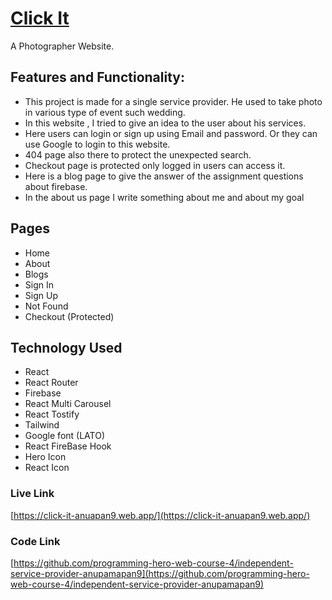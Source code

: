 #  [Click It](https://click-it-anuapan9.web.app/)
A Photographer Website.


##  Features and Functionality: 

- This project is made for a single service provider. He used to take photo in various type of event such wedding. 
- In this website , I tried to give an idea to the user about his services. 
- Here users can login or sign up using Email and password. Or they can use Google to login to this website. 
- 404 page also there to protect the unexpected search.
- Checkout page is protected only logged in users can access it.
- Here is a blog page to give the answer of the assignment questions about firebase. 
- In the about us page I write something about me and about my goal



## Pages

- Home
- About 
- Blogs
- Sign In
- Sign Up
- Not Found 
- Checkout (Protected)

## Technology Used 
- React 
- React Router
- Firebase
- React Multi Carousel
- React Tostify
- Tailwind
- Google font (LATO)
- React FireBase Hook
- Hero Icon
- React Icon



### Live Link

[https://click-it-anuapan9.web.app/](https://click-it-anuapan9.web.app/)

### Code Link
[https://github.com/programming-hero-web-course-4/independent-service-provider-anupamapan9](https://github.com/programming-hero-web-course-4/independent-service-provider-anupamapan9)